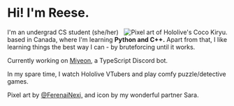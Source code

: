 # Hi! I'm Reese.
<img src="https://github.com/kiryu-coco/kiryu-coco/blob/master/coconew.png" alt="Pixel art of Hololive's Coco Kiryu." align="right"> I'm an undergrad CS student (she/her) based in Canada, where I'm learning <b>Python and C++.</b> Apart from that, I like learning things the best way I can - by bruteforcing until it works.

Currently working on <a href="https://github.com/reesypiece/miyeonie">Miyeon</a>, a TypeScript Discord bot.

In my spare time, I watch Hololive VTubers and play comfy puzzle/detective games.

Pixel art by <a href="https://twitter.com/FerenaiNexi/status/1266432689839632385">@FerenaiNexi,</a> and icon by my wonderful partner Sara.

